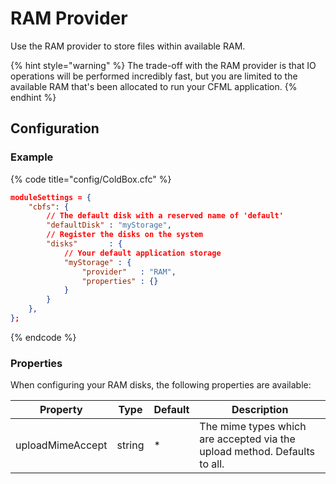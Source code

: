 # RAM Provider

Use the RAM provider to store files within available RAM.

{% hint style="warning" %}
The trade-off with the RAM provider is that IO operations will be performed incredibly fast, but you are limited to the available RAM that's been allocated to run your CFML application.&#x20;
{% endhint %}

## Configuration

### Example

{% code title="config/ColdBox.cfc" %}
```json
moduleSettings = {
	"cbfs": {
		// The default disk with a reserved name of 'default'
		"defaultDisk" : "myStorage",
		// Register the disks on the system
		"disks"       : {
			// Your default application storage
			"myStorage" : {
				"provider"   : "RAM",
				"properties" : {}
			}
		}
	},
};
```
{% endcode %}

### Properties

When configuring your RAM disks, the following properties are available:

| Property         | Type   | Default | Description                                                               |
| ---------------- | ------ | ------- | ------------------------------------------------------------------------- |
| uploadMimeAccept | string | \*      | The mime types which are accepted via the upload method. Defaults to all. |
